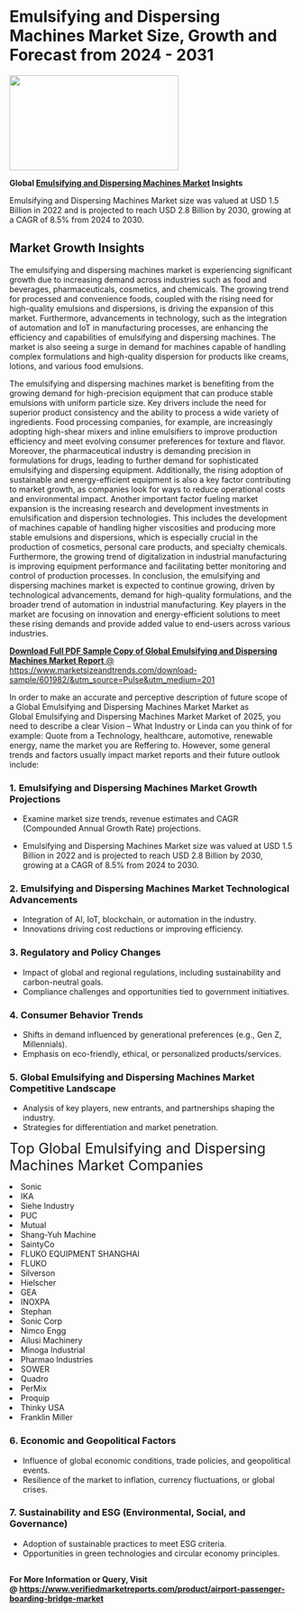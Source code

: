 <H1>Emulsifying and Dispersing Machines Market Size, Growth and Forecast from 2024 - 2031</H1><img class="aligncenter size-medium wp-image-584254" src="https://thirdeyenews.in/wp-content/uploads/2024/09/Global-Market-Research-300x168.jpeg" alt="" width="300" height="168" /><p><strong>Global&nbsp;<a href="https://www.marketsizeandtrends.com/download-sample/601982/&amp;utm_source=Pulse&amp;utm_medium=201">Emulsifying and Dispersing Machines Market</a> Insights</strong></p><p>Emulsifying and Dispersing Machines Market size was valued at USD 1.5 Billion in 2022 and is projected to reach USD 2.8 Billion by 2030, growing at a CAGR of 8.5% from 2024 to 2030.</p><p><h2>Market Growth Insights</h2> <p>The emulsifying and dispersing machines market is experiencing significant growth due to increasing demand across industries such as food and beverages, pharmaceuticals, cosmetics, and chemicals. The growing trend for processed and convenience foods, coupled with the rising need for high-quality emulsions and dispersions, is driving the expansion of this market. Furthermore, advancements in technology, such as the integration of automation and IoT in manufacturing processes, are enhancing the efficiency and capabilities of emulsifying and dispersing machines. The market is also seeing a surge in demand for machines capable of handling complex formulations and high-quality dispersion for products like creams, lotions, and various food emulsions.</p> <p><a href="download_link_here"></a></p> <p>The emulsifying and dispersing machines market is benefiting from the growing demand for high-precision equipment that can produce stable emulsions with uniform particle size. Key drivers include the need for superior product consistency and the ability to process a wide variety of ingredients. Food processing companies, for example, are increasingly adopting high-shear mixers and inline emulsifiers to improve production efficiency and meet evolving consumer preferences for texture and flavor. Moreover, the pharmaceutical industry is demanding precision in formulations for drugs, leading to further demand for sophisticated emulsifying and dispersing equipment. Additionally, the rising adoption of sustainable and energy-efficient equipment is also a key factor contributing to market growth, as companies look for ways to reduce operational costs and environmental impact. Another important factor fueling market expansion is the increasing research and development investments in emulsification and dispersion technologies. This includes the development of machines capable of handling higher viscosities and producing more stable emulsions and dispersions, which is especially crucial in the production of cosmetics, personal care products, and specialty chemicals. Furthermore, the growing trend of digitalization in industrial manufacturing is improving equipment performance and facilitating better monitoring and control of production processes. In conclusion, the emulsifying and dispersing machines market is expected to continue growing, driven by technological advancements, demand for high-quality formulations, and the broader trend of automation in industrial manufacturing. Key players in the market are focusing on innovation and energy-efficient solutions to meet these rising demands and provide added value to end-users across various industries.</p> <p><a href="get_more_link_here"></p><p><span class=""><strong>Download Full PDF Sample Copy of Global Emulsifying and Dispersing Machines Market Report</strong> @ <a href="https://www.marketsizeandtrends.com/download-sample/601982/&amp;utm_source=Pulse&amp;utm_medium=201" target="_blank">https://www.marketsizeandtrends.com/download-sample/601982/&amp;utm_source=Pulse&amp;utm_medium=201</a></span></p><p>In order to make an accurate and perceptive description of future scope of a Global&nbsp;Emulsifying and Dispersing Machines Market Market as Global&nbsp;Emulsifying and Dispersing Machines Market Market of 2025, you need to describe a clear Vision &ndash; What Industry or Linda can you think of for example: Quote from a Technology, healthcare, automotive, renewable energy, name the market you are Reffering to. However, some general trends and factors usually impact market reports and their future outlook include:</p><h3>1.&nbsp;<strong>Emulsifying and Dispersing Machines Market Growth Projections</strong></h3><ul><li>Examine market size trends, revenue estimates and CAGR (Compounded Annual Growth Rate) projections.</li><li><p>Emulsifying and Dispersing Machines Market size was valued at USD 1.5 Billion in 2022 and is projected to reach USD 2.8 Billion by 2030, growing at a CAGR of 8.5% from 2024 to 2030.</p></li></ul><h3>2.&nbsp;<strong>Emulsifying and Dispersing Machines Market Technological Advancements</strong></h3><ul><li>Integration of AI, IoT, blockchain, or automation in the industry.</li><li>Innovations driving cost reductions or improving efficiency.</li></ul><h3>3.&nbsp;<strong>Regulatory and Policy Changes</strong></h3><ul><li>Impact of global and regional regulations, including sustainability and carbon-neutral goals.</li><li>Compliance challenges and opportunities tied to government initiatives.</li></ul><h3>4.&nbsp;<strong>Consumer Behavior Trends</strong></h3><ul><li>Shifts in demand influenced by generational preferences (e.g., Gen Z, Millennials).</li><li>Emphasis on eco-friendly, ethical, or personalized products/services.</li></ul><h3>5.&nbsp;<strong>Global Emulsifying and Dispersing Machines Market Competitive Landscape</strong></h3><ul><li>Analysis of key players, new entrants, and partnerships shaping the industry.</li><li>Strategies for differentiation and market penetration.</li></ul><p data-pm-slice="1 1 []"><span style="color: inherit; font-family: inherit; font-size: 25px;">Top Global Emulsifying and Dispersing Machines Market Companies</span></p><div class="" data-test-id=""><p><li>Sonic</li><li> IKA</li><li> Siehe Industry</li><li> PUC</li><li> Mutual</li><li> Shang-Yuh Machine</li><li> SaintyCo</li><li> FLUKO EQUIPMENT SHANGHAI</li><li> FLUKO</li><li> Silverson</li><li> Hielscher</li><li> GEA</li><li> INOXPA</li><li> Stephan</li><li> Sonic Corp</li><li> Nimco Engg</li><li> Ailusi Machinery</li><li> Minoga Industrial</li><li> Pharmao Industries</li><li> SOWER</li><li> Quadro</li><li> PerMix</li><li> Proquip</li><li> Thinky USA</li><li> Franklin Miller</li></p></div><h3>6.&nbsp;<strong>Economic and Geopolitical Factors</strong></h3><ul><li>Influence of global economic conditions, trade policies, and geopolitical events.</li><li>Resilience of the market to inflation, currency fluctuations, or global crises.</li></ul><h3>7.&nbsp;<strong>Sustainability and ESG (Environmental, Social, and Governance)</strong></h3><ul><li>Adoption of sustainable practices to meet ESG criteria.</li><li>Opportunities in green technologies and circular economy principles.</li></ul><h2><strong style="font-size: 14px;">For More Information or Query, Visit @&nbsp;</strong><a style="background-color: #ffffff; font-size: 14px;" href="https://www.marketsizeandtrends.com/report/emulsifying-and-dispersing-machines-market/" target="_blank">https://www.verifiedmarketreports.com/product/airport-passenger-boarding-bridge-market</a></h2>
